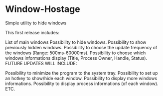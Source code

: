 # Window-Hostage
Simple utility to hide windows

This first release includes:

List of main windows
Possibility to hide windows.
Possibility to show previously hidden windows.
Possibility to choose the update frequency of the windows (Range: 500ms-60000ms).
Possibility to choose which windows informations display (Title, Process Owner, Handle, Status).
FUTURE UPDATES WILL INCLUDE:

Possibility to minimize the program to the system tray.
Possibility to set up an hotkey to show/hide each window.
Possibility to display more windows informations.
Possibility to display process informations (of each window).
ETC.
